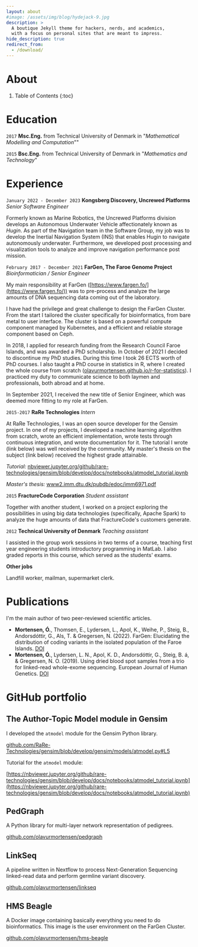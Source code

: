 ```yaml
---
layout: about
#image: /assets/img/blog/hydejack-9.jpg
description: >
  A boutique Jekyll theme for hackers, nerds, and academics,
  with a focus on personal sites that are meant to impress.
hide_description: true
redirect_from:
  - /download/
---
```


# About

<!--author-->

1. Table of Contents
{:toc}

# Education

`2017` **Msc.Eng.** from Technical University of Denmark in "*Mathematical Modelling and Computation*""

`2015` **Bsc.Eng.** from Technical University of Denmark in "*Mathematics and Technology*"

# Experience

 `January 2022 - December 2023`
**Kongsberg Discovery, Uncrewed Platforms**
*Senior Software Engineer*

Formerly known as Marine Robotics, the Uncrewed Platforms division develops an Autonomous Underwater Vehicle affectionately known as *Hugin*. As part of the Navigation team in the Software Group, my job was to develop the Inertial Navigation System (INS) that enables Hugin to navigate autonomously underwater. Furthermore, we developed post processing and visualization tools to analyze and improve navigation performance post mission.

  `February 2017 - December 2021`
**FarGen, The Faroe Genome Project**
*Bioinformatician / Senior Engineer*

My main responsibility at FarGen ([https://www.fargen.fo/](https://www.fargen.fo/)) was to pre-process and analyze the large amounts of DNA sequencing data coming out of the laboratory.

I have had the privilege and great challenge to design the FarGen Cluster. From the start I tailored the cluster specifically for bioinformatics, from bare metal to user interface. The cluster is based on a powerful compute component managed by Kubernetes, and a efficient and reliable storage component based on Ceph.

In 2018, I applied for research funding from the Research Council Faroe Islands, and was awarded a PhD scholarship. In October of 2021 I decided to discontinue my PhD studies. During this time I took 26 ECTS worth of PhD courses. I also taught a PhD course in statistics in R, where I created the whole course from scratch ([olavurmortensen.github.io/r-for-statistics](https://olavurmortensen.github.io/r-for-statistics/)). I practiced my duty to communicate science to both laymen and professionals, both abroad and at home.

In September 2021, I received the new title of Senior Engineer, which was deemed more fitting to my role at FarGen.

`2015-2017`
**RaRe Technologies**
*Intern*

At RaRe Technologies, I was an open source developer for the Gensim project. In one of my projects, I developed a machine learning algorithm from scratch, wrote an efficient implementation, wrote tests through continuous integration, and wrote documentation for it. The tutorial I wrote (link below) was well received by the community. My master's thesis on the subject (link below) received the highest grade attainable.

*Tutorial:* [nbviewer.jupyter.org/github/rare-technologies/gensim/blob/develop/docs/notebooks/atmodel_tutorial.ipynb](https://nbviewer.jupyter.org/github/rare-technologies/gensim/blob/develop/docs/notebooks/atmodel_tutorial.ipynb)

*Master's thesis:* [www2.imm.dtu.dk/pubdb/edoc/imm6971.pdf](https://www2.imm.dtu.dk/pubdb/edoc/imm6971.pdf)

`2015`
**FractureCode Corporation**
*Student assistant*

Together with another student, I worked on a project exploring the possibilities in using big data technologies (specifically, Apache Spark) to analyze the huge amounts of data that FractureCode's customers generate.

`2012`
**Technical University of Denmark**
*Teaching assistant*

I assisted in the group work sessions in two terms of a course, teaching first year engineering students introductory programming in MatLab. I also graded reports in this course, which served as the students' exams.

**Other jobs**

Landfill worker, mailman, supermarket clerk.

# Publications

I'm the main author of two peer-reviewed scientific articles.

* **Mortensen, Ó.**,  Thomsen, E., Lydersen, L., Apol, K., Weihe, P., Steig, B., Andorsdóttir, G., Als, T. & Gregersen, N. (2022). FarGen: Elucidating the distribution of coding variants in the isolated population of the Faroe Islands. [DOI](https://doi.org/10.1038/s41431-022-01227-2)
* **Mortensen, Ó.**, Lydersen, L. N., Apol, K. D., Andorsdóttir, G., Steig, B. á, & Gregersen, N. O. (2019). Using dried blood spot samples from a trio for linked-read whole-exome sequencing. European Journal of Human Genetics. [DOI](https://doi.org/10.1038/s41431-019-0343-3)

# GitHub portfolio

## The Author-Topic Model module in Gensim

I developed the `atmodel` module for the Gensim Python library.

[github.com/RaRe-Technologies/gensim/blob/develop/gensim/models/atmodel.py#L5](https://github.com/RaRe-Technologies/gensim/blob/develop/gensim/models/atmodel.py#L5)

Tutorial for the `atmodel` module:

[https://nbviewer.jupyter.org/github/rare-technologies/gensim/blob/develop/docs/notebooks/atmodel_tutorial.ipynb](https://nbviewer.jupyter.org/github/rare-technologies/gensim/blob/develop/docs/notebooks/atmodel_tutorial.ipynb)

## PedGraph

A Python library for multi-layer network representation of pedigrees.

[github.com/olavurmortensen/pedgraph](https://github.com/olavurmortensen/pedgraph)

## LinkSeq

A pipeline written in Nextflow to process Next-Generation Sequencing linked-read data and perform germline variant discovery.

[github.com/olavurmortensen/linkseq](https://github.com/olavurmortensen/linkseq)

## HMS Beagle

A Docker image containing basically everything you need to do bioinformatics. This image is the user environment on the FarGen Cluster.

[github.com/olavurmortensen/hms-beagle](https://github.com/olavurmortensen/hms-beagle)

